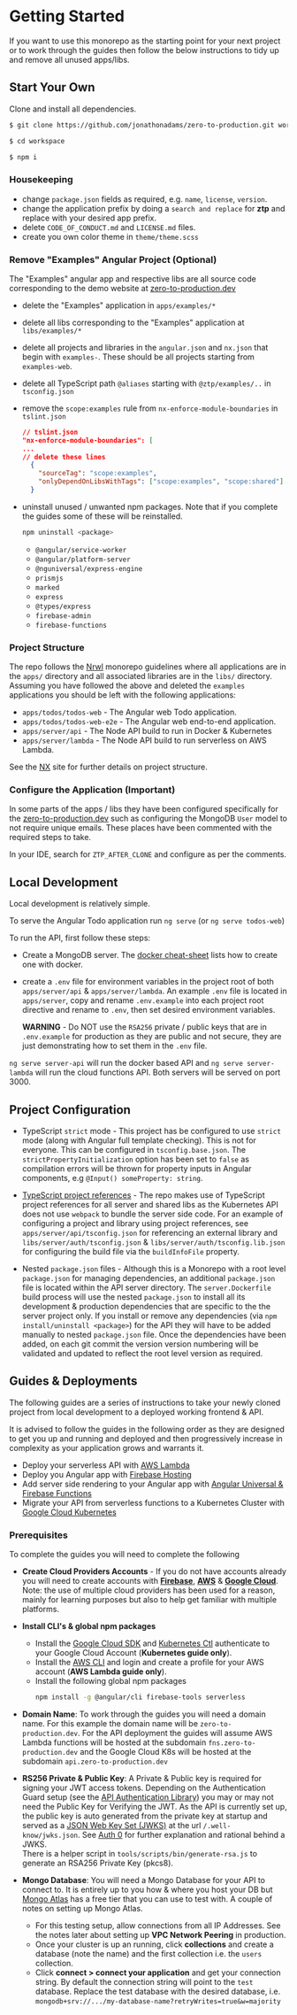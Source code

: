 # Getting Started

If you want to use this monorepo as the starting point for your next project or to work through the guides then follow the below instructions to tidy up and remove all unused apps/libs.

## Start Your Own

Clone and install all dependencies.

```bash
$ git clone https://github.com/jonathonadams/zero-to-production.git workspace

$ cd workspace

$ npm i
```

### Housekeeping

- change `package.json` fields as required, e.g. `name`, `license`, `version`.
- change the application prefix by doing a `search and replace` for **ztp** and replace with your desired app prefix.
- delete `CODE_OF_CONDUCT.md` and `LICENSE.md` files.
- create you own color theme in `theme/theme.scss`

### Remove "Examples" Angular Project (Optional)

The "Examples" angular app and respective libs are all source code corresponding to the demo website at [zero-to-production.dev]

- delete the "Examples" application in `apps/examples/*`
- delete all libs corresponding to the "Examples" application at `libs/examples/*`
- delete all projects and libraries in the `angular.json` and `nx.json` that begin with `examples-`. These should be all projects starting from `examples-web`.
- delete all TypeScript path `@aliases` starting with `@ztp/examples/..` in `tsconfig.json`
- remove the `scope:examples` rule from `nx-enforce-module-boundaries` in `tslint.json`

  ```json
  // tslint.json
  "nx-enforce-module-boundaries": [
  ...
  // delete these lines
    {
      "sourceTag": "scope:examples",
      "onlyDependOnLibsWithTags": ["scope:examples", "scope:shared"]
    }
  ```

- uninstall unused / unwanted npm packages. Note that if you complete the guides some of these will be reinstalled.

  ```bash
  npm uninstall <package>
  ```

  - `@angular/service-worker`
  - `@angular/platform-server`
  - `@nguniversal/express-engine`
  - `prismjs`
  - `marked`
  - `express`
  - `@types/express`
  - `firebase-admin`
  - `firebase-functions`

### Project Structure

The repo follows the [Nrwl] monorepo guidelines where all applications are in the `apps/` directory and all associated libraries are in the `libs/` directory. Assuming you have followed the above and deleted the `examples` applications you should be left with the following applications:

- `apps/todos/todos-web` - The Angular web Todo application.
- `apps/todos/todos-web-e2e` - The Angular web end-to-end application.
- `apps/server/api` - The Node API build to run in Docker & Kubernetes
- `apps/server/lambda` - The Node API build to run serverless on AWS Lambda.

See the [NX] site for further details on project structure.

### Configure the Application (Important)

In some parts of the apps / libs they have been configured specifically for the [zero-to-production.dev] such as configuring the MongoDB `User` model to not require unique emails. These places have been commented with the required steps to take.

In your IDE, search for `ZTP_AFTER_CLONE` and configure as per the comments.

## Local Development

Local development is relatively simple.

To serve the Angular Todo application run `ng serve` (or `ng serve todos-web`)

To run the API, first follow these steps:

- Create a MongoDB server. The [docker cheat-sheet] lists how to create one with docker.
- create a `.env` file for environment variables in the project root of both `apps/server/api` & `apps/server/lambda`. An example `.env` file is located in `apps/server`, copy and rename `.env.example` into each project root directive and rename to `.env`, then set desired environment variables.

  **WARNING** - Do NOT use the `RSA256` private / public keys that are in `.env.example` for production as they are public and not secure, they are just demonstrating how to set them in the `.env` file.

`ng serve server-api` will run the docker based API and `ng serve server-lambda` will run the cloud functions API. Both servers will be served on port 3000.

## Project Configuration

- TypeScript `strict` mode - This project has be configured to use `strict` mode (along with Angular full template checking). This is not for everyone. This can be configured in `tsconfig.base.json`. The `strictPropertyInitialization` option has been set to `false` as compilation errors will be thrown for property inputs in Angular components, e.g `@Input() someProperty: string`.

- [TypeScript project references] - The repo makes use of TypeScript project references for all server and shared libs as the Kubernetes API does not use `webpack` to bundle the server side code. For an example of configuring a project and library using project references, see `apps/server/api/tsconfig.json` for referencing an external library and `libs/server/auth/tsconfig.json` & `libs/server/auth/tsconfig.lib.json` for configuring the build file via the `buildInfoFile` property.

- Nested `package.json` files - Although this is a Monorepo with a root level `package.json` for managing dependencies, an additional `package.json` file is located within the API server directory. The `server.Dockerfile` build process will use the nested `package.json` to install all its development & production dependencies that are specific to the the server project only. If you install or remove any dependencies (via `npm install/uninstall <package>`) for the API they will have to be added manually to nested `package.json` file. Once the dependencies have been added, on each git commit the version version numbering will be validated and updated to reflect the root level version as required.

## Guides & Deployments

The following guides are a series of instructions to take your newly cloned project from local development to a deployed working frontend & API.

It is advised to follow the guides in the following order as they are designed to get you up and running and deployed and then progressively increase in complexity as your application grows and warrants it.

- Deploy your serverless API with [AWS Lambda]
- Deploy you Angular app with [Firebase Hosting]
- Add server side rendering to your Angular app with [Angular Universal & Firebase Functions]
- Migrate your API from serverless functions to a Kubernetes Cluster with [Google Cloud Kubernetes]

### Prerequisites

To complete the guides you will need to complete the following

- **Create Cloud Providers Accounts** - If you do not have accounts already you will need to create accounts with **[Firebase]**, **[AWS]** & **[Google Cloud]**. Note: the use of multiple cloud providers has been used for a reason, mainly for learning purposes but also to help get familiar with multiple platforms.

- **Install CLI's & global npm packages**

  - Install the [Google Cloud SDK] and [Kubernetes Ctl] authenticate to your Google Cloud Account (**Kubernetes guide only**).
  - Install the [AWS CLI] and login and create a profile for your AWS account (**AWS Lambda guide only**).
  - Install the following global npm packages
    ```bash
    npm install -g @angular/cli firebase-tools serverless
    ```

- **Domain Name**: To work through the guides you will need a domain name. For this example the domain name will be `zero-to-production.dev`. For the API deployment the guides will assume AWS Lambda functions will be hosted at the subdomain `fns.zero-to-production.dev` and the Google Cloud K8s will be hosted at the subdomain `api.zero-to-production.dev`

* **RS256 Private & Public Key**: A Private & Public key is required for signing your JWT access tokens. Depending on the Authentication Guard setup (see the [API Authentication Library]) you may or may not need the Public Key for Verifying the JWT. As the API is currently set up, the public key is auto generated from the private key at startup and served as a [JSON Web Key Set (JWKS)] at the url `/.well-know/jwks.json`. See [Auth 0] for further explanation and rational behind a JWKS.  
  There is a helper script in `tools/scripts/bin/generate-rsa.js` to generate an RSA256 Private Key (pkcs8).

* **Mongo Database**: You will need a Mongo Database for your API to connect to. It is entirely up to you how & where you host your DB but [Mongo Atlas] has a free tier that you can use to test with. A couple of notes on setting up Mongo Atlas.

  - For this testing setup, allow connections from all IP Addresses. See the notes later about setting up **VPC Network Peering** in production.
  - Once your cluster is up an running, click **collections** and create a database (note the name) and the first collection i.e. the `users` collection.
  - Click **connect > connect your application** and get your connection string. By default the connection string will point to the `test` database. Replace the test database with the desired database, i.e. `mongodb+srv://.../my-database-name?retryWrites=true&w=majority`

[zero-to-production.dev]: https://zero-to-production.dev
[docker cheat-sheet]: https://github.com/jonathonadams/zero-to-production/docker/DOCKER_CHEAT_SHEET.md
[aws lambda]: https://zero-to-production/guides/guides/aws-lambda
[firebase hosting]: https://zero-to-production/guides/guides/firebase-hosting
[angular universal & firebase functions]: https://zero-to-production/guides/ssr-firebase-functions
[google cloud kubernetes]: https://zero-to-production/guides/google-cloud-k8s
[typescript project references]: https://www.typescriptlang.org/docs/handbook/project-references.html
[google cloud sdk]: https://cloud.google.com/sdk
[kubernetes ctl]: https://kubernetes.io/docs/reference/kubectl
[aws cli]: https://docs.aws.amazon.com/cli/latest/userguide/indstall-cliv2.html
[mongo atlas]: https://www.mongodb.com/cloud/atlas
[api authentication library]: https://github.com/jonathonadams/zero-to-production/libs/server/auth/README.md
[json web key set (jwks)]: https://tools.ietf.org/html/rfc7517
[auth 0]: https://auth0.com/docs/tokens/concepts/jwks
[nrwl]: https://nrwl.io
[nx]: https://nx.dev
[firebase]: https://firebase.google.com
[google cloud]: https://cloud.google.com
[aws]: https://aws.amazon.com/
